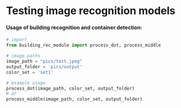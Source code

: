 # Testing image recognition models
<h4>Usage of building recognition and container detection:</h4>

```python
# import
from building_rec_module import process_dot, process_middle

# image paths
image_path = "pics/test.jpeg"
output_folder = 'pics/output'
color_set = 'set1'

# example usage
process_dot(image_path, color_set, output_folder)
# or
process_middle(image_path, color_set, output_folder)
```
